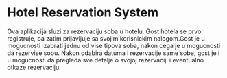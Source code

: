 # Hotel Reservation System
Ova aplikacija sluzi za rezervaciju soba u hotelu. Gost hotela se prvo registruje, pa zatim prijavljuje sa svojim korisnickim nalogom.Gost je u mogucnosti izabrati jednu od vise tipova soba, nakon cega je u mogucnosti da rezervise sobu. Nakon odabira datuma i rezervacije same sobe, gost je i u mogucnosti da pregleda sve detalje o svojoj rezervaciji i eventualno otkaze rezervaciju.
